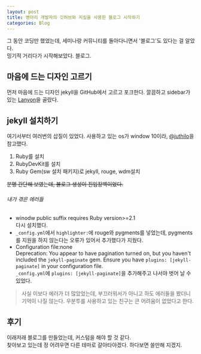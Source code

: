 ```yaml
---
layout: post
title: 병아리 개발자의 깃허브와 지킬을 사용한 블로그 시작하기
categories: Blog
---
```


그 동안 코딩만 했었는데, 세미나랑 커뮤니티를 돌아다니면서 '블로그'도 있다는 걸 알았다.<br>밍기적 거리다가 시작해보았다. 블로그.

## 마음에 드는 디자인 고르기
먼저 마음에 드는 디자인 jekyll을 GitHub에서 고르고 포크한다. 깔끔하고 sidebar가 있는 [Lanyon](http://lanyon.getpoole.com/)을 골랐다.

## jekyll 설치하기
여기서부터 여러번의 삽질이 있었다. 사용하고 있는 os가 window 10이라, [@juthilo](http://jekyll-windows.juthilo.com/)을 참고했다.
1. Ruby를 설치
2. RubyDevKit를 설치
3. Ruby Gem(sw 설치 패키지)로 jekyll, rouge, wdm설치

~~분명 간단해 보였는데, 블로그 생성이 진입장벽이었다.~~
###### 내가 겪은 에러들
+ winodw public suffix requires Ruby version>=2.1<br> 다시 설치했다.
+ `_config.yml`에서 `highlighter:`에 rouge와 pygments를 넣었는데, pygments를 지원을 하지 않는다는 오류가 있어서 추가했다가 지웠다.
+ Configuration file:none<br>Deprecation: You appear to have pagination turned on, but you haven't included the `jekyll-paginate` gem. Ensure you have `plugins: [jekyll-paginate]` in your configuration file.
<br> `_config.yml`에 `plugins: [jekyll-paginate]`을 추가해주고 나서야 벗어 날 수 있었다.

>사실 이보다 에러가 더 많았었는데, 부끄러워서가 아니고 하도 에러들을 봤더니 기억이 나질 않는다.
>우분투를 사용하고 있는 친구는 큰 어려움이 없었다고 한다.

## 후기
이래저래 블로그를 만들었는데, 커스텀을 해야 할 것 같다.<br>찾아보고 있는데 정 어려우면 다른 테마로 갈아타야겠다. 하다보면 쓸만해 지겠지.
